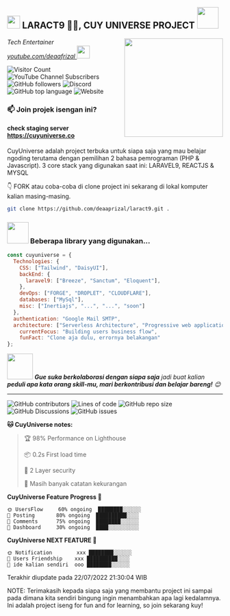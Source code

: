 <h2><img src="https://emojis.slackmojis.com/emojis/images/1531849430/4246/blob-sunglasses.gif?1531849430" width="30"/> LARACT9 🐱‍💻, CUY UNIVERSE PROJECT <img src="https://media.giphy.com/media/12oufCB0MyZ1Go/giphy.gif" width="50"></h2>
<img align='right' src="https://media.giphy.com/media/M9gbBd9nbDrOTu1Mqx/giphy.gif" width="230">
<p><em>Tech Entertainer <a href="https://www.footloose.io/">youtube.com/deaafrizal
</a><img src="https://media.giphy.com/media/WUlplcMpOCEmTGBtBW/giphy.gif" width="30"> 
</em></p>

![Visitor Count](https://profile-counter.glitch.me/deaaprizal/count.svg)
![YouTube Channel Subscribers](https://img.shields.io/youtube/channel/subscribers/UCU7YluxOYon-yofPxfGHVog?label=Dea%20Afrizal&style=for-the-badge)
![GitHub followers](https://img.shields.io/github/followers/deaaprizal?label=Follow%20My%20Github&style=for-the-badge)
![Discord](https://img.shields.io/discord/887712251887382578?label=DISCORD%20CUYHUB&style=for-the-badge)
![GitHub top language](https://img.shields.io/github/languages/top/deaaprizal/laract9?label=LARACT9%20LANG&style=for-the-badge)
![Website](https://img.shields.io/website?down_color=red&down_message=DOWN%20%2F%20OFFLINE&label=cuyuniverse%20web%20stats%20%3D%3E&style=for-the-badge&up_color=pink&up_message=UP%20%2F%20ONLINE&url=https%3A%2F%2Fcuyuniverse.co)


### 📫 Join projek isengan ini?
#### check staging server https://cuyuniverse.co


CuyUniverse adalah project terbuka untuk siapa saja yang mau belajar ngoding terutama dengan pemilihan 2 bahasa pemrograman (PHP & Javascript).
3 core stack yang digunakan saat ini: LARAVEL9, REACTJS & MYSQL

👇 FORK atau coba-coba di clone project ini sekarang di lokal komputer kalian masing-masing.

```bash
git clone https://github.com/deaaprizal/laract9.git .
```

### <img src="https://media.giphy.com/media/VgCDAzcKvsR6OM0uWg/giphy.gif" width="50"> Beberapa library yang digunakan...  

```javascript
const cuyuniverse = {
  Technologies: {
    CSS: ["Tailwind", "DaisyUI"],
    backEnd: {
      laravel9: ["Breeze", "Sanctum", "Eloquent"],
    },
    devOps: ["FORGE", "DROPLET", "CLOUDFLARE"],
    databases: ["MySql"],
    misc: ["Inertiajs", "...", "...", "soon"]
  },
  authentication: "Google Mail SMTP",
  architecture: ["Serverless Architecture", "Progressive web applications*soon", "Hybrid Rendering"],
    currentFocus: "Building users business flow",
    funFact: "Clone aja dulu, errornya belakangan"
};
```

<img src="https://media.giphy.com/media/LnQjpWaON8nhr21vNW/giphy.gif" width="60"> <em><b>Gue suka berkolaborasi dengan siapa saja</b> jadi buat kalian <b>peduli apa kata orang skill-mu, mari berkontribusi dan belajar bareng!</b> 😊</em>

---

![GitHub contributors](https://img.shields.io/github/contributors/deaaprizal/laract9?label=cuycontributors&style=for-the-badge)
![Lines of code](https://img.shields.io/tokei/lines/github/deaaprizal/laract9?style=for-the-badge)
![GitHub repo size](https://img.shields.io/github/repo-size/deaaprizal/laract9?style=for-the-badge)
![GitHub Discussions](https://img.shields.io/github/discussions/deaaprizal/laract9?style=for-the-badge)
![GitHub issues](https://img.shields.io/github/issues/deaaprizal/laract9?style=for-the-badge)

**🐱 CuyUniverse notes:** 

> 🏆 98% Performance on Lighthouse
 > 
> 📦 0.2s First load time 
 > 
> 🔑 2 Layer security
  > 
> 📜 Masih banyak catatan kekurangan
 > 
> 
**CuyUniverse Feature Progress 🐤** 

```text
🌞 UsersFlow     60% ongoing  ████████░░░░░░
🌆 Posting       80% ongoing  ██████████░░░░
🌃 Comments      75% ongoing  ████████░░░░░░ 
🌙 Dashboard     30% ongoing  ████░░░░░░░░░░

```

**CuyUniverse NEXT FEATURE 📖** 

```text
🌞 Notification        xxx ████████░░░░░░
🌆 Users Friendship    xxx ██████████░░░░
🌃 ide kalian sendiri  ooo ████████░░░░░░ 

```


 Terakhir diupdate pada 22/07/2022 21:30:04 WIB


NOTE: Terimakasih kepada siapa saja yang membantu project ini sampai pada dimana kita sendiri bingung ingin menambahkan apa lagi kedalamnya. Ini adalah project iseng for fun and for learning, so join sekarang kuy!
